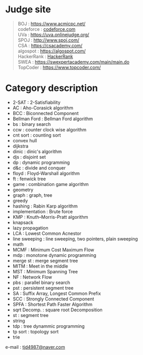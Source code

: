 # Judge site


>BOJ : https://www.acmicpc.net/  
>codeforce : [codeforce.com](http://codeforces.com)  
>UVa : https://uva.onlinejudge.org/   
>SPOJ : http://www.spoj.com/  
>CSA : https://csacademy.com/  
>algospot : https://algospot.com/  
>HackerRank : [HackerRank](https://www.hackerrank.com/dashboard)  
>SWEA : https://swexpertacademy.com/main/main.do  
>TopCoder : https://www.topcoder.com/  
    
# Category description  
  
* 2-SAT : 2-Satisfiability  
* AC : Aho-Corasick algorithm  
* BCC : Biconnected Component
* Bellman Ford : Bellman Ford algorithm  
* bs : binary search  
* ccw : counter clock wise algorithm  
* cnt sort : counting sort
* convex hull  
* dijkstra  
* dinic : dinic's algorithm
* djs : disjoint set  
* dp : dynamic programming  
* d&c : divide and conquer  
* floyd : Floyd-Warshall algorithm  
* ft : fenwick tree  
* game : combination game algorithm  
* geometry  
* graph : graph, tree  
* greedy  
* hashing : Rabin Karp algorithm  
* implementation : Brute force  
* KMP : Knuth–Morris-Pratt algorithm  
* knapsack  
* lazy propagation  
* LCA : Lowest Common Acnestor  
* line sweeping : line sweeping, two pointers, plain sweeping  
* math  
* MCMF : Minimum Cost Maximum Flow
* mdp : monotone dynamic programming  
* merge st : merge segment tree  
* MITM : Meet in the middle  
* MST : Minimum Spanning Tree  
* NF : Network Flow  
* pbs : parallel binary search  
* pst : persistent segment tree  
* SA : Suffix Array, Longest Common Prefix
* SCC : Strongly Connected Component  
* SPFA : Shortest Path Faster Algorithm  
* sqrt Decomp. : square root Decomposition  
* st : segment tree  
* string  
* tdp : tree dynammic programming  
* tp sort : topology sort  
* trie  

  
    
      
        
        
e-mail : tjd4987@naver.com
